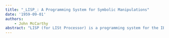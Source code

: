 ```yaml
---
title: "_LISP_: A Programming System for Symbolic Manipulations"
date: '1959-09-01'
authors: 
    - John McCarthy
abstract: "LISP (for LISt Processor) is a programming system for the IBM 704 being developed by the Artificial Intelligence Group at MIT. We are developing it in order to program the Advice Taker which is to be a system for instructing a machine in a combination of declarative and imperative sentences."
---
```


